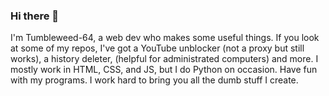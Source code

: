 ### Hi there 👋

I'm Tumbleweed-64, a web dev who makes some useful things. If you look at some of my repos, I've got a YouTube unblocker (not a proxy but still works), a history deleter, (helpful for administrated computers) and more. I mostly work in HTML, CSS, and JS, but I do Python on occasion. Have fun with my programs. I work hard to bring you all the dumb stuff I create.
